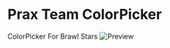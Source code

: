 # Prax Team ColorPicker
ColorPicker For Brawl Stars
![Preview]([https://github.com/JohFgs/Prax-Team-ColorPicker/assets/120335718/990af063-efb2-497d-8257-15ca4c8aeed9](https://github.com/JohFgs/Prax-Team-ColorPicker/assets/120335718/9a6a8616-49fb-4b4f-aaee-546c5b74d14c))
